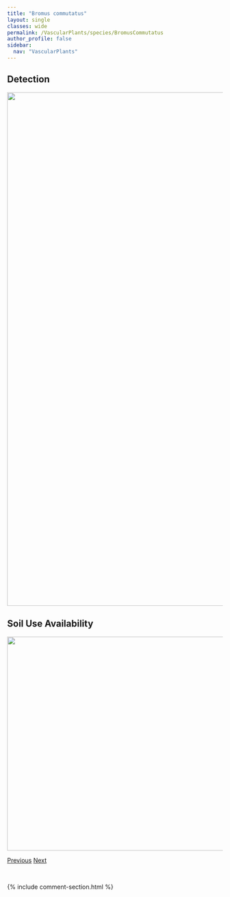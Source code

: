 ```yaml
---
title: "Bromus commutatus"
layout: single
classes: wide
permalink: /VascularPlants/species/BromusCommutatus
author_profile: false
sidebar:
  nav: "VascularPlants"
---
```


<h2>Detection</h2>

<a href="https://drive.google.com/uc?export=view&id=1Rn0Daqog2DM6o077YpeDNYh4RHXjLQUa">
<img src="https://drive.google.com/uc?export=view&id=1Rn0Daqog2DM6o077YpeDNYh4RHXjLQUa" height = "1200" width = "800">
</a>


<h2>Soil Use Availability</h2>

<a href="https://drive.google.com/uc?export=view&id=1x_BNYDtjDljTYnXk1X7oymmUtw9esLe9">
<img src="https://drive.google.com/uc?export=view&id=1x_BNYDtjDljTYnXk1X7oymmUtw9esLe9" height = "500" width = "1000">
</a>


<a href="/DevelopmentWebsite/VascularPlants/species/BromusCiliatus" class="pagination--pager" title="Fringed Brome">Previous</a> <a href="/DevelopmentWebsite/VascularPlants/species/BromusInermis" class="pagination--pager" title="Awnless Brome">Next</a>

<p>&nbsp;</p>

{% include comment-section.html %}
